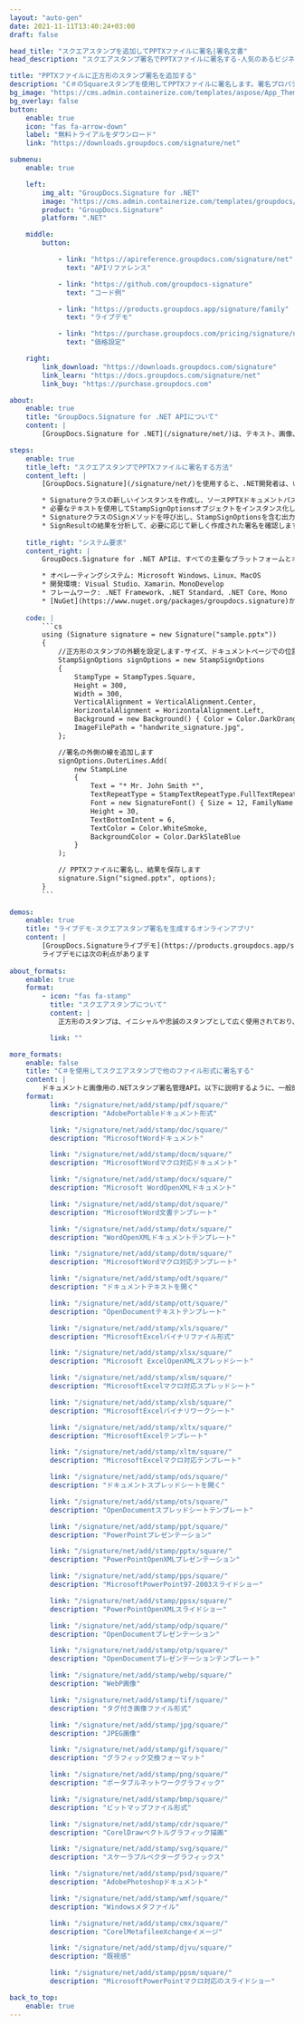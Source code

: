 ```yaml
---
layout: "auto-gen"
date: 2021-11-11T13:40:24+03:00
draft: false

head_title: "スクエアスタンプを追加してPPTXファイルに署名|署名文書"
head_description: "スクエアスタンプ署名でPPTXファイルに署名する-人気のあるビジネスドキュメントや画像ファイル形式にスタンプを追加します."

title: "PPTXファイルに正方形のスタンプ署名を追加する"
description: "C＃のSquareスタンプを使用してPPTXファイルに署名します。署名プロパティを操作し、ニーズに合ったドキュメント内で高度な署名オプションを設定します."
bg_image: "https://cms.admin.containerize.com/templates/aspose/App_Themes/V3/images/bg/header1.png"
bg_overlay: false
button:
    enable: true
    icon: "fas fa-arrow-down"
    label: "無料トライアルをダウンロード"
    link: "https://downloads.groupdocs.com/signature/net"

submenu:
    enable: true

    left:
        img_alt: "GroupDocs.Signature for .NET"
        image: "https://cms.admin.containerize.com/templates/groupdocs/images/product-logos/90x90-noborder/groupdocs-signature-net.png"
        product: "GroupDocs.Signature"
        platform: ".NET"

    middle:
        button:

            - link: "https://apireference.groupdocs.com/signature/net"
              text: "APIリファレンス"

            - link: "https://github.com/groupdocs-signature"
              text: "コード例"

            - link: "https://products.groupdocs.app/signature/family"
              text: "ライブデモ"

            - link: "https://purchase.groupdocs.com/pricing/signature/net"
              text: "価格設定"

    right:
        link_download: "https://downloads.groupdocs.com/signature"
        link_learn: "https://docs.groupdocs.com/signature/net"
        link_buy: "https://purchase.groupdocs.com"

about:
    enable: true
    title: "GroupDocs.Signature for .NET APIについて"
    content: |
        [GroupDocs.Signature for .NET](/signature/net/)は、テキスト、画像、バーコード、スタンプ、フォームフィールド、QRコード、メタデータなどのさまざまな署名タイプを使用してデジタルドキュメントに電子署名するネイティブ.NETAPIです。ユーザーは、PDF、Microsoft Word、Excelワークシート、PowerPointプレゼンテーション、Adobe Photoshop、メタファイル、および画像ファイル形式内のデジタル署名を追加、編集、検証、削除、および検索でき、必要に応じて署名プロパティをカスタマイズするための追加サポートがあります。

steps:
    enable: true
    title_left: "スクエアスタンプでPPTXファイルに署名する方法"
    content_left: |
        [GroupDocs.Signature](/signature/net/)を使用すると、.NET開発者は、いくつかの簡単な手順を実行することで、アプリケーション内のPPTXファイルにSquareスタンプを簡単に追加できます。

        * Signatureクラスの新しいインスタンスを作成し、ソースPPTXドキュメントパスをコンストラクターパラメーターとして渡します。
        * 必要なテキストを使用してStampSignOptionsオブジェクトをインスタンス化し、EncodeTypeプロパティをSquareに設定します。
        * SignatureクラスのSignメソッドを呼び出し、StampSignOptionsを含む出力PPTXファイル名を渡します。
        * SignResultの結果を分析して、必要に応じて新しく作成された署名を確認します。
        
    title_right: "システム要求"
    content_right: |
        GroupDocs.Signature for .NET APIは、すべての主要なプラットフォームとオペレーティングシステムでサポートされています。以下のコードを実行する前に、システムに次の前提条件がインストールされていることを確認してください。

        * オペレーティングシステム: Microsoft Windows、Linux、MacOS
        * 開発環境: Visual Studio、Xamarin、MonoDevelop
        * フレームワーク: .NET Framework、.NET Standard、.NET Core、Mono
        * [NuGet](https://www.nuget.org/packages/groupdocs.signature)からGroupDocs.Signaturefor.NETの最新バージョンをダウンロードします
        
    code: |
        ```cs
        using (Signature signature = new Signature("sample.pptx"))
        {
            //正方形のスタンプの外観を設定します-サイズ、ドキュメントページでの位置、フォントサイズ、色など。
            StampSignOptions signOptions = new StampSignOptions
            {
                StampType = StampTypes.Square,
                Height = 300,
                Width = 300,
                VerticalAlignment = VerticalAlignment.Center,
                HorizontalAlignment = HorizontalAlignment.Left,
                Background = new Background() { Color = Color.DarkOrange, Transparency = 0.5 },
                ImageFilePath = "handwrite_signature.jpg",
            };

            //署名の外側の線を追加します
            signOptions.OuterLines.Add(
                new StampLine
                {
                    Text = "* Mr. John Smith *",
                    TextRepeatType = StampTextRepeatType.FullTextRepeat,
                    Font = new SignatureFont() { Size = 12, FamilyName = "Arial" },
                    Height = 30,
                    TextBottomIntent = 6,
                    TextColor = Color.WhiteSmoke,
                    BackgroundColor = Color.DarkSlateBlue
                }
            );

            // PPTXファイルに署名し、結果を保存します 
            signature.Sign("signed.pptx", options);
        }
        ```
        
demos:
    enable: true
    title: "ライブデモ-スクエアスタンプ署名を生成するオンラインアプリ"
    content: |
        [GroupDocs.Signatureライブデモ](https://products.groupdocs.app/signature/family)サイトにアクセスして、今すぐPPTXファイルにSquareスタンプを追加してください。  
        ライブデモには次の利点があります
        
about_formats:
    enable: true
    format:
        - icon: "fas fa-stamp"
          title: "スクエアスタンプについて"
          content: |
            正方形のスタンプは、イニシャルや忠誠のスタンプとして広く使用されており、文書管理、品質管理、および書類の校正にも使用されます。

          link: ""

more_formats:
    enable: false
    title: "C＃を使用してスクエアスタンプで他のファイル形式に署名する"
    content: |
        ドキュメントと画像用の.NETスタンプ署名管理API。以下に説明するように、一般的なファイル形式のいくつかにスタンプ署名を追加します。
    format: 
          link: "/signature/net/add/stamp/pdf/square/"
          description: "AdobePortableドキュメント形式"

          link: "/signature/net/add/stamp/doc/square/"
          description: "MicrosoftWordドキュメント"

          link: "/signature/net/add/stamp/docm/square/"
          description: "MicrosoftWordマクロ対応ドキュメント"

          link: "/signature/net/add/stamp/docx/square/"
          description: "Microsoft WordOpenXMLドキュメント"

          link: "/signature/net/add/stamp/dot/square/"
          description: "MicrosoftWord文書テンプレート"

          link: "/signature/net/add/stamp/dotx/square/"
          description: "WordOpenXMLドキュメントテンプレート"

          link: "/signature/net/add/stamp/dotm/square/"
          description: "MicrosoftWordマクロ対応テンプレート"       

          link: "/signature/net/add/stamp/odt/square/"
          description: "ドキュメントテキストを開く"

          link: "/signature/net/add/stamp/ott/square/"
          description: "OpenDocumentテキストテンプレート"

          link: "/signature/net/add/stamp/xls/square/"
          description: "MicrosoftExcelバイナリファイル形式"

          link: "/signature/net/add/stamp/xlsx/square/"
          description: "Microsoft ExcelOpenXMLスプレッドシート"

          link: "/signature/net/add/stamp/xlsm/square/"
          description: "MicrosoftExcelマクロ対応スプレッドシート"

          link: "/signature/net/add/stamp/xlsb/square/"
          description: "MicrosoftExcelバイナリワークシート"

          link: "/signature/net/add/stamp/xltx/square/"
          description: "MicrosoftExcelテンプレート"

          link: "/signature/net/add/stamp/xltm/square/"
          description: "MicrosoftExcelマクロ対応テンプレート"

          link: "/signature/net/add/stamp/ods/square/"
          description: "ドキュメントスプレッドシートを開く"

          link: "/signature/net/add/stamp/ots/square/"
          description: "OpenDocumentスプレッドシートテンプレート"

          link: "/signature/net/add/stamp/ppt/square/"
          description: "PowerPointプレゼンテーション"

          link: "/signature/net/add/stamp/pptx/square/"
          description: "PowerPointOpenXMLプレゼンテーション"

          link: "/signature/net/add/stamp/pps/square/"
          description: "MicrosoftPowerPoint97-2003スライドショー"

          link: "/signature/net/add/stamp/ppsx/square/"
          description: "PowerPointOpenXMLスライドショー"                              

          link: "/signature/net/add/stamp/odp/square/"
          description: "OpenDocumentプレゼンテーション"

          link: "/signature/net/add/stamp/otp/square/"
          description: "OpenDocumentプレゼンテーションテンプレート"

          link: "/signature/net/add/stamp/webp/square/"
          description: "WebP画像"

          link: "/signature/net/add/stamp/tif/square/"
          description: "タグ付き画像ファイル形式"

          link: "/signature/net/add/stamp/jpg/square/"
          description: "JPEG画像"

          link: "/signature/net/add/stamp/gif/square/"
          description: "グラフィック交換フォーマット"

          link: "/signature/net/add/stamp/png/square/"
          description: "ポータブルネットワークグラフィック"

          link: "/signature/net/add/stamp/bmp/square/"
          description: "ビットマップファイル形式"

          link: "/signature/net/add/stamp/cdr/square/"
          description: "CorelDrawベクトルグラフィック描画"

          link: "/signature/net/add/stamp/svg/square/"
          description: "スケーラブルベクターグラフィックス"

          link: "/signature/net/add/stamp/psd/square/"
          description: "AdobePhotoshopドキュメント"

          link: "/signature/net/add/stamp/wmf/square/"
          description: "Windowsメタファイル"        

          link: "/signature/net/add/stamp/cmx/square/"
          description: "CorelMetafileeXchangeイメージ"

          link: "/signature/net/add/stamp/djvu/square/"
          description: "既視感"

          link: "/signature/net/add/stamp/ppsm/square/"
          description: "MicrosoftPowerPointマクロ対応のスライドショー"

back_to_top:
    enable: true
---
```


